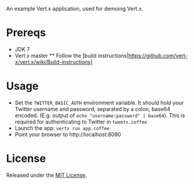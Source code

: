 An example Vert.x application, used for demoing Vert.x.

# Prereqs

* JDK 7
* Vert.x master
** Follow the [build instructions|https://github.com/vert-x/vert.x/wiki/Build-instructions]


# Usage

* Set the `TWITTER_BASIC_AUTH` environment variable. It should hold your Twitter username and password,
  separated by a colon, base64 encoded. (E.g. output of `echo "username:password" | base64`). This is required
  for authenticating to Twitter in `tweets.coffee`
* Launch the app: `vertx run app.coffee`
* Point your browser to http://localhost:8080


# License

Released under the [MIT License](http://www.opensource.org/licenses/MIT).
